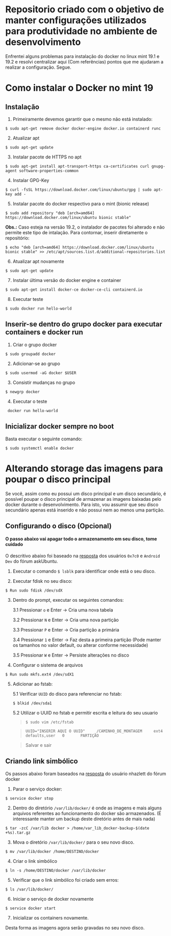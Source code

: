 # Repositorio criado com o objetivo de manter configurações utilizados para produtividade no ambiente de desenvolvimento

Enfrentei alguns problemas para instalação do docker no linux mint 19.1 e 19.2 e resolvi centralizar aqui (Com referências) pontos que
me ajudaram a realizar a configuração.
Segue.



# Como instalar o Docker no mint 19

## Instalação

1. Primeiramente devemos garantir que o mesmo não está instalado:

```$ sudo apt-get remove docker docker-engine docker.io containerd runc```

2. Atualizar apt

```$ sudo apt-get update```

3. Instalar pacote de HTTPS no apt

```$ sudo apt-get install apt-transport-https ca-certificates curl gnupg-agent software-properties-common```

4. Instalar GPG-Key

```$ curl -fsSL https://download.docker.com/linux/ubuntu/gpg | sudo apt-key add -```

5. Instalar pacote do docker respectivo para o mint (bionic release)

```$ sudo add repository "deb [arch=amd64] https://download.docker.com/linux/ubuntu bionic stable"```

**Obs.:** Caso esteja na versão 19.2, o instalador de pacotes foi alterado e não permite este tipo de intalação. 
Para contornar, inserir diretamente o repositório:

```$ echo "deb [arch=amd64] https://download.docker.com/linux/ubuntu bionic stable" >> /etc/apt/sources.list.d/additional-repositories.list ```

6. Atualizar apt novamente

```$ sudo apt-get update```

7. Instalar última versão do docker engine e container

```$ sudo apt-get install docker-ce docker-ce-cli containerd.io```

8. Executar teste

```$ sudo docker run hello-world```

## Inserir-se dentro do grupo docker para executar containers e docker run

1. Criar o grupo docker

```$ sudo groupadd docker```

2. Adicionar-se ao grupo

```$ sudo usermod -aG docker $USER```

3. Consistir mudanças no grupo

```$ newgrp docker```

4. Executar o teste

``` docker run hello-world```

## Inicializar docker sempre no boot

Basta executar o seguinte comando:

```$ sudo systemctl enable docker```

# Alterando storage das imagens para poupar o disco principal

Se você, assim como eu possui um disco principal e um disco secundário, é possível poupar o disco principal de armazenar
as imagens baixadas pelo docker durante o desenvolvimento.
Para isto, vou assumir que seu disco secundário apenas está inserido e não possui nem ao menos uma partição.

## Configurando o disco (Opcional)
#### O passo abaixo vai apagar todo o armazenamento em seu disco, tome cuidado

O descritivo abaixo foi baseado na [resposta](https://askubuntu.com/questions/154180/how-to-mount-a-new-drive-on-startup) dos usuários ```0x7c0``` e ```Android Dev```
do fórum askUbuntu. 

1. Executar o comando ```$ lsblk``` para identificar onde está o seu disco.

2. Executar fdisk no seu disco:

```$ Run sudo fdisk /dev/sdX```

3. Dentro do prompt, executar os seguintes comandos:

    3.1 Pressionar ```o``` e Enter -> Cria uma nova tabela

    3.2 Pressionar ```N``` e Enter -> Cria uma nova partição

    3.3 Pressionar ```P``` e Enter  -> Cria partição a primária

    3.4 Pressionar ```1``` e Enter -> Faz desta a primeira partição (Pode manter os tamanhos no valor default, ou alterar conforme necessidade)

    3.5 Pressionar ```W``` e Enter -> Persiste alterações no disco

4. Configurar o sistema de arquivos

```$ Run sudo mkfs.ext4 /dev/sdX1```

5. Adicionar ao fstab:

    5.1 Verificar ```UUID``` do disco para referenciar no fstab:

    ```$ blkid /dev/sda1```

    5.2 Utilizar o UUID no fstab e permitir escrita e leitura do seu usuario
    > ```$ sudo vim /etc/fstab```

    > ```UUID="INSERIR AQUI O UUID"     /CAMINHO_DE_MONTAGEM     ext4    defaults,user   0       PARTIÇÃO```

    > Salvar e sair

## Criando link simbólico

Os passos abaixo foram baseados na [resposta](https://forums.docker.com/t/how-do-i-change-the-docker-image-installation-directory/1169) do usuário nhazlett do fórum docker

1. Parar o serviço docker:

```$ service docker stop```

2. Dentro do diretório ```/var/lib/docker/``` é onde as imagens e mais alguns arquivos referentes ao funcionamento do docker
são armazenados. (É interessante manter um backup deste diretório antes de mais nada)

```$ tar -zcC /var/lib docker > /home/var_lib_docker-backup-$(date +%s).tar.gz```

3. Mova o diretório ```/var/lib/docker/``` para o seu novo disco.

```$ mv /var/lib/docker /home/DESTINO/docker```

4. Criar o link simbólico

```$ ln -s /home/DESTINO/docker /var/lib/docker```

5. Verificar que o link simbólico foi criado sem erros:

```$ ls /var/lib/docker/```

6. Iniciar o serviço de docker novamente

```$ service docker start```

7. Inicializar os containers novamente.

Desta forma as imagens agora serão gravadas no seu novo disco.
